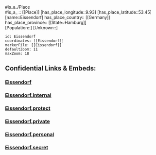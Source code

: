 ﻿---
location: [53.45,9.93] 
mapzoom: [7,12] 
mapmarker: city 
type: City
tags:
- geo/City


SpocWebEntityId: 30011
isDeleted: false
confidential: public

---
#is_a_/Place  
#is_a_ :: [[Place]] 
[has_place_longitude::9.93] 
[has_place_latitude::53.45] 
[name::Eissendorf] 
has_place_country:: [[Germany]]  
has_place_province:: [[State~Hamburg]]  
[Population::] 
[Unknown::] 


```leaflet
id: Eissendorf
coordinates: [[Eissendorf]] 
markerFile: [[Eissendorf]] 
defaultZoom: 11 
maxZoom: 18
```


## Confidential Links & Embeds: 

### [Eissendorf](/_public/Earth/Continent/Europe/Europe~Central/Germany/Germany~West/State~Hamburg/cities~Hamburg/Eissendorf.md) 

### [Eissendorf.internal](/_internal/Earth/Continent/Europe/Europe~Central/Germany/Germany~West/State~Hamburg/cities~Hamburg/Eissendorf.internal.md) 

### [Eissendorf.protect](/_protect/Earth/Continent/Europe/Europe~Central/Germany/Germany~West/State~Hamburg/cities~Hamburg/Eissendorf.protect.md) 

### [Eissendorf.private](/_private/Earth/Continent/Europe/Europe~Central/Germany/Germany~West/State~Hamburg/cities~Hamburg/Eissendorf.private.md) 

### [Eissendorf.personal](/_personal/Earth/Continent/Europe/Europe~Central/Germany/Germany~West/State~Hamburg/cities~Hamburg/Eissendorf.personal.md) 

### [Eissendorf.secret](/_secret/Earth/Continent/Europe/Europe~Central/Germany/Germany~West/State~Hamburg/cities~Hamburg/Eissendorf.secret.md) 
